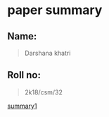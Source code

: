  # paper summary


 ## Name:
 >Darshana khatri

 ## Roll no:
 >2k18/csm/32

[summary1](./summary1/readm.md)


